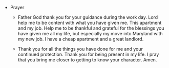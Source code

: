 - Prayer
	 - Father God thank you for your guidance during the work day. Lord help me to be content with what you have given me. This apartment and my job. Help me to be thankful and grateful for the blessings you have given me all my life, but especially my move into Maryland with my new job. I have a cheap apartment and a great landlord. 

	 - Thank you for all the things you have done for me and your continued protection. Thank you for being present in my life. I pray that you bring me closer to getting to know your character. Amen. 
